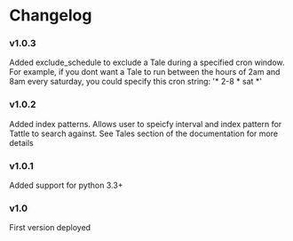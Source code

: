 # Changelog

### v1.0.3
Added exclude_schedule to exclude a Tale during a specified cron window.  For example, if you dont want a Tale to run between the hours of 2am and 8am every saturday, you could specify this cron string:  '* 2-8 * sat *'

### v1.0.2
Added index patterns.  Allows user to speicfy interval and index pattern for Tattle to search against.  See Tales section of the documentation for more details

### v1.0.1
Added support for python 3.3+

### v1.0
First version deployed

